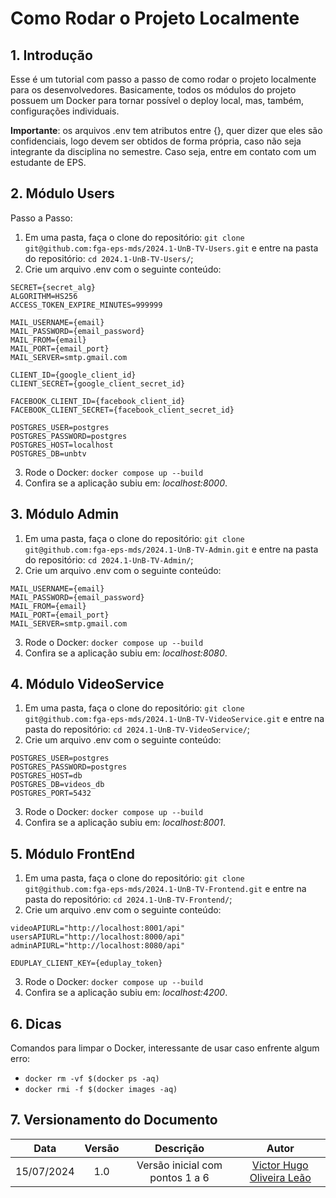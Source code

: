 # Como Rodar o Projeto Localmente

## 1. Introdução

Esse é um tutorial com passo a passo de como rodar o projeto localmente para os desenvolvedores. Basicamente, todos os módulos do projeto possuem um Docker para tornar possível o deploy local, mas, também, configurações individuais.

**Importante**: os arquivos .env tem atributos entre {}, quer dizer que eles são confidenciais, logo devem ser obtidos de forma própria, caso não seja integrante da disciplina no semestre. Caso seja, entre em contato com um estudante de EPS.

## 2. Módulo Users

Passo a Passo:

1. Em uma pasta, faça o clone do repositório: `git clone git@github.com:fga-eps-mds/2024.1-UnB-TV-Users.git` e entre na pasta do repositório: `cd 2024.1-UnB-TV-Users/`;
2. Crie um arquivo .env com o seguinte conteúdo:

```
SECRET={secret_alg}
ALGORITHM=HS256
ACCESS_TOKEN_EXPIRE_MINUTES=999999

MAIL_USERNAME={email}
MAIL_PASSWORD={email_password}
MAIL_FROM={email}
MAIL_PORT={email_port}
MAIL_SERVER=smtp.gmail.com

CLIENT_ID={google_client_id}
CLIENT_SECRET={google_client_secret_id}

FACEBOOK_CLIENT_ID={facebook_client_id}
FACEBOOK_CLIENT_SECRET={facebook_client_secret_id}

POSTGRES_USER=postgres
POSTGRES_PASSWORD=postgres
POSTGRES_HOST=localhost
POSTGRES_DB=unbtv
```

3. Rode o Docker: `docker compose up --build`
4. Confira se a aplicação subiu em: *localhost:8000*.

## 3. Módulo Admin

1. Em uma pasta, faça o clone do repositório: `git clone git@github.com:fga-eps-mds/2024.1-UnB-TV-Admin.git` e entre na pasta do repositório: `cd 2024.1-UnB-TV-Admin/`;
2. Crie um arquivo .env com o seguinte conteúdo:

```
MAIL_USERNAME={email}
MAIL_PASSWORD={email_password}
MAIL_FROM={email}
MAIL_PORT={email_port}
MAIL_SERVER=smtp.gmail.com
```

3. Rode o Docker: `docker compose up --build`
4. Confira se a aplicação subiu em: *localhost:8080*.

## 4. Módulo VideoService

1. Em uma pasta, faça o clone do repositório: `git clone git@github.com:fga-eps-mds/2024.1-UnB-TV-VideoService.git` e entre na pasta do repositório: `cd 2024.1-UnB-TV-VideoService/`;
2. Crie um arquivo .env com o seguinte conteúdo:

```
POSTGRES_USER=postgres
POSTGRES_PASSWORD=postgres
POSTGRES_HOST=db
POSTGRES_DB=videos_db
POSTGRES_PORT=5432
```

3. Rode o Docker: `docker compose up --build`
4. Confira se a aplicação subiu em: *localhost:8001*.

## 5. Módulo FrontEnd

1. Em uma pasta, faça o clone do repositório: `git clone git@github.com:fga-eps-mds/2024.1-UnB-TV-Frontend.git` e entre na pasta do repositório: `cd 2024.1-UnB-TV-Frontend/`;
2. Crie um arquivo .env com o seguinte conteúdo:

```
videoAPIURL="http://localhost:8001/api"
usersAPIURL="http://localhost:8000/api"
adminAPIURL="http://localhost:8080/api"

EDUPLAY_CLIENT_KEY={eduplay_token}
```

3. Rode o Docker: `docker compose up --build`
4. Confira se a aplicação subiu em: *localhost:4200*.

## 6. Dicas

Comandos para limpar o Docker, interessante de usar caso enfrente algum erro:

- ```docker rm -vf $(docker ps -aq)```
- ```docker rmi -f $(docker images -aq)```

## 7. Versionamento do Documento

| Data | Versão | Descrição | Autor |
| :-----: | :-------------: | :---------------: | :-: |
| 15/07/2024 | 1.0 | Versão inicial com pontos 1 a 6 | [Victor Hugo Oliveira Leão](https://github.com/victorleaoo) |
